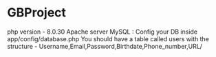 # GBProject
php version - 8.0.30
Apache server 
MySQL :
Config your DB inside app/config/database.php 
You should have a table called users with the structure - Username,Email,Password,Birthdate,Phone_number,URL/

